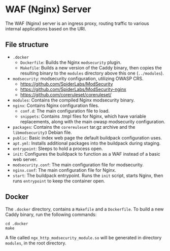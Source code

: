 # WAF (Nginx) Server

The WAF (Nginx) server is an ingress proxy, routing traffic to various internal applications based on the URI.

## File structure

- `.docker`
    - `Dockerfile`: Builds the Nginx `modsecurity` plugin.
    - `Makefile`: Builds a new version of the Caddy binary, then copies the resulting binary to the `modules` directory above this one (`../modules`).
- `modsecurity`: modsecurity configuration, utilizing OWASP CRS.
    - https://github.com/SpiderLabs/ModSecurity
    - https://github.com/SpiderLabs/ModSecurity-nginx
    - https://github.com/coreruleset/coreruleset/
- `modules`: Contains the compiled Nginx modsecurity binary.
- `nginx`: Contains Nginx configuration files.
    - `conf.d`: The main configuration file to load.
    - `snippets`: Contains .tmpl files for Nginx, which have variable replacements, along with the main owasp modsecurity configuration.
- `packages`: Contains the `corereuleset` tar.gz archive and the `libmodsecurity3` Debian file.
- `public`: Basic index web page the default buildpack configuration uses.
- `apt.yml`: Installs additional packages into the buildpack during staging.
- `entrypoint`: Sleeps to hold a process open.
- `init`: Configures the buildpack to function as a WAF instead of a basic web server.
- `modsecurity.conf`: The main configuration file for modsecurity.
- `nginx.conf`: The main configuration file for Nginx.
- `start`: The buildpack entrypoint. Runs the `init` script, starts Nginx, then runs `entrypoint` to keep the container open.

## Docker

The `.docker` directory, contains a `Makefile` and a `Dockerfile`. To build a new Caddy binary, run the following commands:

```
cd .docker
make
```

A file called `ngx_http_modsecurity_module.so` will be generated in directory `modules`, in the root directory.